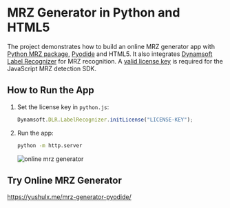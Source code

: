 # MRZ Generator in Python and HTML5
The project demonstrates how to build an online MRZ generator app with [Python MRZ package](https://pypi.org/project/mrz/), [Pyodide](https://pyodide.org/en/stable/index.html) and HTML5. It also integrates [Dynamsoft Label Recognizer](https://www.npmjs.com/package/dynamsoft-label-recognizer) for MRZ recognition. A [valid license key](https://www.dynamsoft.com/customer/license/trialLicense?product=dlr&source=codepool) is required for the JavaScript MRZ detection SDK.

## How to Run the App
1. Set the license key in `python.js`:
    
    ```javascript
    Dynamsoft.DLR.LabelRecognizer.initLicense("LICENSE-KEY");
    ```

2. Run the app:

    ```bash
    python -m http.server
    ```

    ![online mrz generator](https://github.com/yushulx/mrz-generator-pyodide/assets/2202306/a57a24dd-8eee-4a0a-a61c-3312882baa67)


## Try Online MRZ Generator
https://yushulx.me/mrz-generator-pyodide/
